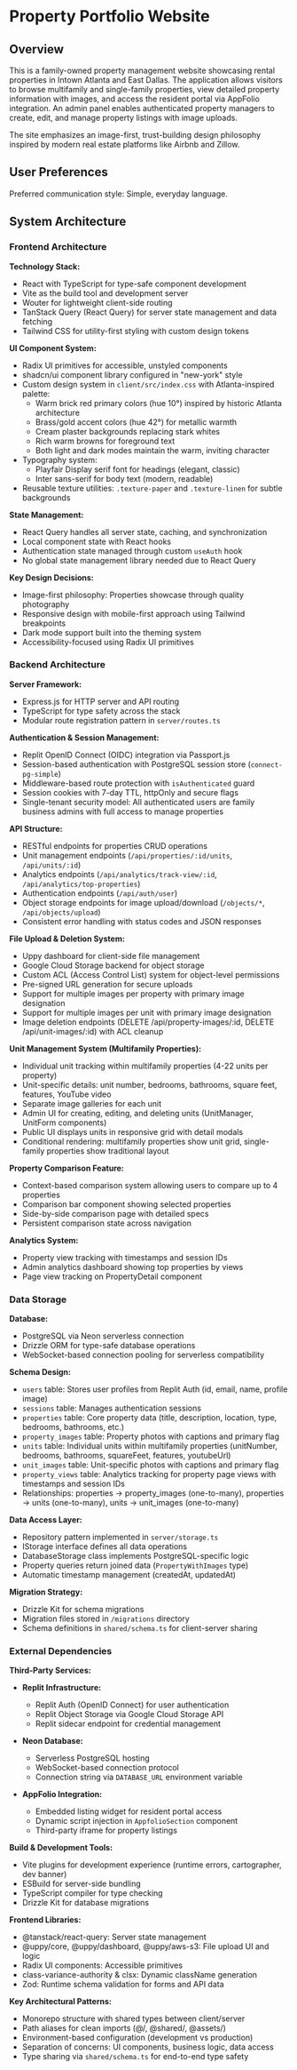 # Property Portfolio Website

## Overview

This is a family-owned property management website showcasing rental properties in Intown Atlanta and East Dallas. The application allows visitors to browse multifamily and single-family properties, view detailed property information with images, and access the resident portal via AppFolio integration. An admin panel enables authenticated property managers to create, edit, and manage property listings with image uploads.

The site emphasizes an image-first, trust-building design philosophy inspired by modern real estate platforms like Airbnb and Zillow.

## User Preferences

Preferred communication style: Simple, everyday language.

## System Architecture

### Frontend Architecture

**Technology Stack:**
- React with TypeScript for type-safe component development
- Vite as the build tool and development server
- Wouter for lightweight client-side routing
- TanStack Query (React Query) for server state management and data fetching
- Tailwind CSS for utility-first styling with custom design tokens

**UI Component System:**
- Radix UI primitives for accessible, unstyled components
- shadcn/ui component library configured in "new-york" style
- Custom design system in `client/src/index.css` with Atlanta-inspired palette:
  - Warm brick red primary colors (hue 10°) inspired by historic Atlanta architecture
  - Brass/gold accent colors (hue 42°) for metallic warmth
  - Cream plaster backgrounds replacing stark whites
  - Rich warm browns for foreground text
  - Both light and dark modes maintain the warm, inviting character
- Typography system:
  - Playfair Display serif font for headings (elegant, classic)
  - Inter sans-serif for body text (modern, readable)
- Reusable texture utilities: `.texture-paper` and `.texture-linen` for subtle backgrounds

**State Management:**
- React Query handles all server state, caching, and synchronization
- Local component state with React hooks
- Authentication state managed through custom `useAuth` hook
- No global state management library needed due to React Query

**Key Design Decisions:**
- Image-first philosophy: Properties showcase through quality photography
- Responsive design with mobile-first approach using Tailwind breakpoints
- Dark mode support built into the theming system
- Accessibility-focused using Radix UI primitives

### Backend Architecture

**Server Framework:**
- Express.js for HTTP server and API routing
- TypeScript for type safety across the stack
- Modular route registration pattern in `server/routes.ts`

**Authentication & Session Management:**
- Replit OpenID Connect (OIDC) integration via Passport.js
- Session-based authentication with PostgreSQL session store (`connect-pg-simple`)
- Middleware-based route protection with `isAuthenticated` guard
- Session cookies with 7-day TTL, httpOnly and secure flags
- Single-tenant security model: All authenticated users are family business admins with full access to manage properties

**API Structure:**
- RESTful endpoints for properties CRUD operations
- Unit management endpoints (`/api/properties/:id/units`, `/api/units/:id`)
- Analytics endpoints (`/api/analytics/track-view/:id`, `/api/analytics/top-properties`)
- Authentication endpoints (`/api/auth/user`)
- Object storage endpoints for image upload/download (`/objects/*`, `/api/objects/upload`)
- Consistent error handling with status codes and JSON responses

**File Upload & Deletion System:**
- Uppy dashboard for client-side file management
- Google Cloud Storage backend for object storage
- Custom ACL (Access Control List) system for object-level permissions
- Pre-signed URL generation for secure uploads
- Support for multiple images per property with primary image designation
- Support for multiple images per unit with primary image designation
- Image deletion endpoints (DELETE /api/property-images/:id, DELETE /api/unit-images/:id) with ACL cleanup

**Unit Management System (Multifamily Properties):**
- Individual unit tracking within multifamily properties (4-22 units per property)
- Unit-specific details: unit number, bedrooms, bathrooms, square feet, features, YouTube video
- Separate image galleries for each unit
- Admin UI for creating, editing, and deleting units (UnitManager, UnitForm components)
- Public UI displays units in responsive grid with detail modals
- Conditional rendering: multifamily properties show unit grid, single-family properties show traditional layout

**Property Comparison Feature:**
- Context-based comparison system allowing users to compare up to 4 properties
- Comparison bar component showing selected properties
- Side-by-side comparison page with detailed specs
- Persistent comparison state across navigation

**Analytics System:**
- Property view tracking with timestamps and session IDs
- Admin analytics dashboard showing top properties by views
- Page view tracking on PropertyDetail component

### Data Storage

**Database:**
- PostgreSQL via Neon serverless connection
- Drizzle ORM for type-safe database operations
- WebSocket-based connection pooling for serverless compatibility

**Schema Design:**
- `users` table: Stores user profiles from Replit Auth (id, email, name, profile image)
- `sessions` table: Manages authentication sessions
- `properties` table: Core property data (title, description, location, type, bedrooms, bathrooms, etc.)
- `property_images` table: Property photos with captions and primary flag
- `units` table: Individual units within multifamily properties (unitNumber, bedrooms, bathrooms, squareFeet, features, youtubeUrl)
- `unit_images` table: Unit-specific photos with captions and primary flag
- `property_views` table: Analytics tracking for property page views with timestamps and session IDs
- Relationships: properties → property_images (one-to-many), properties → units (one-to-many), units → unit_images (one-to-many)

**Data Access Layer:**
- Repository pattern implemented in `server/storage.ts`
- IStorage interface defines all data operations
- DatabaseStorage class implements PostgreSQL-specific logic
- Property queries return joined data (`PropertyWithImages` type)
- Automatic timestamp management (createdAt, updatedAt)

**Migration Strategy:**
- Drizzle Kit for schema migrations
- Migration files stored in `/migrations` directory
- Schema definitions in `shared/schema.ts` for client-server sharing

### External Dependencies

**Third-Party Services:**
- **Replit Infrastructure:**
  - Replit Auth (OpenID Connect) for user authentication
  - Replit Object Storage via Google Cloud Storage API
  - Replit sidecar endpoint for credential management
  
- **Neon Database:**
  - Serverless PostgreSQL hosting
  - WebSocket-based connection protocol
  - Connection string via `DATABASE_URL` environment variable

- **AppFolio Integration:**
  - Embedded listing widget for resident portal access
  - Dynamic script injection in `AppfolioSection` component
  - Third-party iframe for property listings

**Build & Development Tools:**
- Vite plugins for development experience (runtime errors, cartographer, dev banner)
- ESBuild for server-side bundling
- TypeScript compiler for type checking
- Drizzle Kit for database migrations

**Frontend Libraries:**
- @tanstack/react-query: Server state management
- @uppy/core, @uppy/dashboard, @uppy/aws-s3: File upload UI and logic
- Radix UI components: Accessible primitives
- class-variance-authority & clsx: Dynamic className generation
- Zod: Runtime schema validation for forms and API data

**Key Architectural Patterns:**
- Monorepo structure with shared types between client/server
- Path aliases for clean imports (@/, @shared/, @assets/)
- Environment-based configuration (development vs production)
- Separation of concerns: UI components, business logic, data access
- Type sharing via `shared/schema.ts` for end-to-end type safety